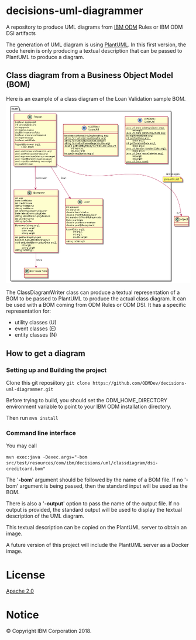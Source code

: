 # decisions-uml-diagrammer
A repository to produce UML diagrams from [IBM ODM](https://www.ibm.com/support/knowledgecenter/SSQP76_8.9.2/welcome/kc_welcome_odmV.html) Rules or IBM ODM DSI artifacts

The generation of UML diagram is using [PlantUML](http://plantuml.com/).
In this first version, the code herein is only producing 
a textual description that can be passed to PlantUML to produce a diagram.

## Class diagram from a Business Object Model (BOM)

Here is an example of a class diagram of the Loan Validation sample BOM.
![Loan validation class diagram](doc/loanvalidation.png)

The ClassDiagramWriter class can produce a textual representation of a BOM
 to be passed to PlantUML to produce the actual class diagram. It can be 
 used with a BOM coming from ODM Rules or ODM DSI.
It has a specific representation for:
- utility classes (U)
- event classes (E)
- entity classes (N)

## How to get a diagram

### Setting up and Building the project

Clone this git reposiitory `git clone https://github.com/ODMDev/decisions-uml-diagrammer.git`

Before trying to build, you should set the ODM_HOME_DIRECTORY environment variable
to point to your IBM ODM installation directory.

Then run `mvn install`

### Command line interface
You may call

```
mvn exec:java -Dexec.args="-bom src/test/resources/com/ibm/decisions/uml/classdiagram/dsi-creditcard.bom"
```
The '**-bom**' argument should be followed by the name of a BOM file. If no '-bom' argument is being passed, then the
standard input will be used as the BOM.

There is also a '**-output**' option to pass the name of the output file. If no output is provided, the standard output
will be used to display the textual description of the UML diagram.

This textual description can be copied on the PlantUML server to obtain an image.

A future version of this project will include the PlantUML server as a Docker image.

# License
[Apache 2.0](LICENSE)

# Notice
© Copyright IBM Corporation 2018.